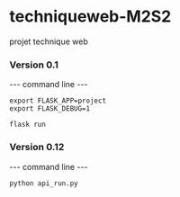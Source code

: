 # techniqueweb-M2S2
projet technique web

### Version 0.1
--- command line ---
```
export FLASK_APP=project
export FLASK_DEBUG=1

flask run
```


### Version 0.12
--- command line ---

```python api_run.py```
